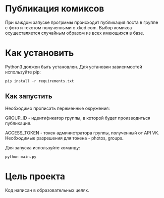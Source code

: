 # Публикация комиксов
При каждом запуске прогрммы происходит публикация поста в группе с фото и текстом полученными с xkcd.com. Выбор комикса осуществляется случайным образом из всех имеющихся в базе.

# Как установить
Python3 должен быть установлен. Для установки зависимостей используйте pip:
```
pip install -r requirements.txt
```

## Как запустить
Необходимо прописать переменные окружения:

GROUP_ID - идентификатор группы, в которой будет производиться публикация.

ACCESS_TOKEN - токен администратора группы, полученный от API VK. Необходимые разрешения для токена - photos, groups.

Для запуска используйте команду:
```
python main.py
```

# Цель проекта
Код написан в образовательных целях.
